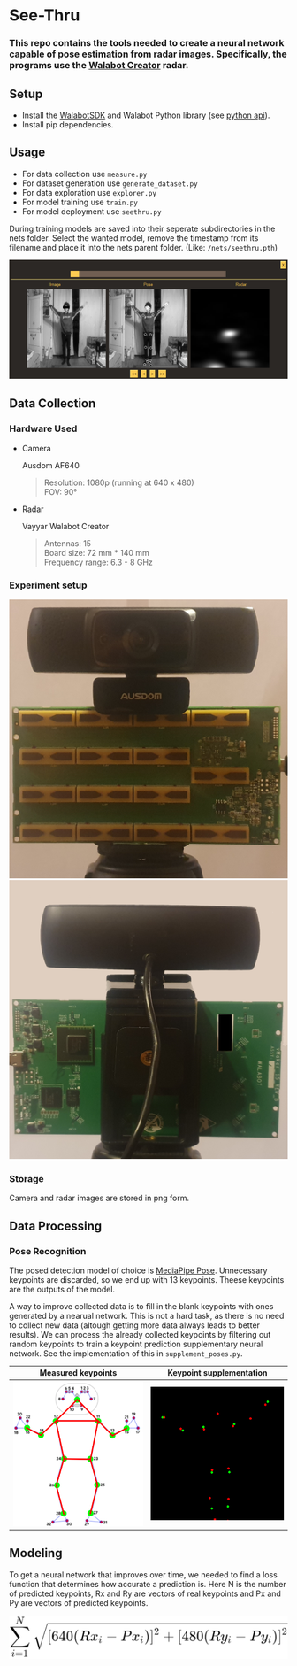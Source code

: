 # See-Thru

### This repo contains the tools needed to create a neural network capable of pose estimation from radar images. Specifically, the programs use the [Walabot Creator](https://walabot.com/makers) radar.

## Setup

* Install the [WalabotSDK](https://walabot.com/getting-started) and Walabot Python library (see [python api](https://api.walabot.com/_pythonapi.html)).
* Install pip dependencies.

## Usage

* For data collection use `measure.py`
* For dataset generation use `generate_dataset.py`
* For data exploration use `explorer.py`
* For model training use `train.py`
* For model deployment use `seethru.py`

During training models are saved into their seperate subdirectories in the nets folder. Select the wanted model, remove the timestamp from its filename and place it into the nets parent folder. (Like: `/nets/seethru.pth`)

<img width=512px src="res/app.png">

## Data Collection

### Hardware Used

* Camera

    Ausdom AF640
    > Resolution: 1080p (running at 640 x 480) <br>
    > FOV: 90°

* Radar
    
    Vayyar Walabot Creator
    > Antennas: 15 <br>
    > Board size: 72 mm * 140 mm <br>
    > Frequency range: 6.3 - 8 GHz

### Experiment setup

<img width=512px src="res/setup_1.png">

<img width=512px src="res/setup_2.png">

### Storage

Camera and radar images are stored in png form.

## Data Processing

### Pose Recognition

The posed detection model of choice is [MediaPipe Pose](https://google.github.io/mediapipe/solutions/pose.html). Unnecessary keypoints are discarded, so we end up with 13 keypoints. Theese keypoints are the outputs of the model.

A way to improve collected data is to fill in the blank keypoints with ones generated by a nearual network. This is not a hard task, as there is no need to collect new data (altough getting more data always leads to better results). We can process the already collected keypoints by filtering out random keypoints to train a keypoint prediction supplementary neural network. See the implementation of this in `supplement_poses.py`.

Measured keypoints | Keypoint supplementation
:---: | :---:
<img width=256px src="res/pose.png"> | <img width=256px src="res/pose_predict.png">

## Modeling

To get a neural network that improves over time, we needed to find a loss function that determines how accurate a prediction is. Here N is the number of predicted keypoints, Rx and Ry are vectors of real keypoints and Px and Py are vectors of predicted keypoints.

<img width=512px src="res/loss_function.png">